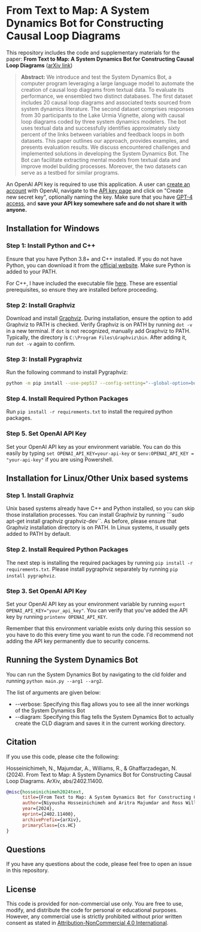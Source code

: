 # From Text to Map: A System Dynamics Bot for Constructing Causal Loop Diagrams

This repository includes the code and supplementary materials for the paper: **From Text to Map: A System Dynamics Bot for Constructing Causal Loop Diagrams** ([arXiv link](https://arxiv.org/abs/2402.11400))

>**Abstract:** We introduce and test the System Dynamics Bot, a computer program leveraging a large language model to automate the creation of causal loop diagrams from textual data. To evaluate its performance, we ensembled two distinct databases. The first dataset includes 20 causal loop diagrams and associated texts sourced from system dynamics literature. The second dataset comprises responses from 30 participants to the Lake Urmia Vignette, along with causal loop diagrams coded by three system dynamics modelers. The bot uses textual data and successfully identifies approximately sixty percent of the links between variables and feedback loops in both datasets. This paper outlines our approach, provides examples, and presents evaluation results.
>We discuss encountered challenges and implemented solutions in developing the System Dynamics Bot. The Bot can facilitate extracting mental models from textual data and improve model building processes. Moreover, the two datasets can serve as a testbed for similar programs.

An OpenAI API key is required to use this application. A user can [create an account](https://platform.openai.com/login) with OpenAI, navigate to the [API key page](https://platform.openai.com/account/api-keys) and click on "Create new secret key", optionally naming the key. Make sure that you have [GPT-4 access](https://help.openai.com/en/articles/7102672-how-can-i-access-gpt-4), and **save your API key somewhere safe and do not share it with anyone.**

## Installation for Windows

### Step 1: Install Python and C++

Ensure that you have Python 3.8+ and C++ installed. If you do not have Python, you can download it from the [official website](https://www.python.org/). Make sure Python is added to your PATH.

For C++, I have included the executable file [here](cld/vs_BuildTools.exe). These are essential prerequisites, so ensure they are installed before proceeding.

### Step 2: Install Graphviz

Download and install [Graphviz](cld/stable_windows_10_cmake_Release_x64_graphviz-install-2.46.0-win64.exe). During installation, ensure the option to add Graphviz to PATH is checked. Verify Graphviz is on PATH by running `dot -v` in a new terminal. If `dot` is not recognized, manually add Graphviz to PATH. Typically, the directory is `C:\Program Files\Graphviz\bin`. After adding it, run `dot -v` again to confirm.

### Step 3: Install Pygraphviz

Run the following command to install Pygraphviz:
```bash
python -m pip install --use-pep517 --config-setting="--global-option=build_ext" --config-setting="--global-option=-IC:\Program Files\Graphviz\include" --config-setting="--global-option=-LC:\Program Files\Graphviz\lib" pygraphviz
```

### Step 4.  Install Required Python Packages
Run `pip install -r requirements.txt` to install the required python packages.

### Step 5. Set OpenAI API Key
Set your OpenAI API key as your environment variable. You can do this easily by typing `set OPENAI_API_KEY=your-api-key` or `$env:OPENAI_API_KEY = "your-api-key"` if you are using Powershell. 

## Installation for Linux/Other Unix based systems

### Step 1. Install Graphviz
Unix based systems already have C++ and Python installed, so you can skip those installation processes. You can install Graphviz by running ```sudo apt-get install graphviz graphviz-dev``. As before, please ensure that Graphviz installation directory is on PATH. In Linux systems, it usually gets added to PATH by default.

### Step 2. Install Required Python Packages
The next step is installing the required packages by running `pip install -r requirements.txt`. Please install pygraphviz separately by running `pip install pygraphviz`. 

### Step 3. Set OpenAI API Key
Set your OpenAI API key as your environment variable by running `export OPENAI_API_KEY="your_api_key"`. You can verify that you've added the API key by running `printenv OPENAI_API_KEY`. 

Remember that this environment variable exists only during this session so you have to do this every time you want to run the code. I'd recommend not adding the API key permanently due to security concerns.

## Running the System Dynamics Bot

You can run the System Dynamics Bot by navigating to the cld folder and running `python main.py --arg1 --arg2`. 

The list of arguments are given below:

- --verbose: Specifying this flag allows you to see all the inner workings of the System Dynamics Bot
- --diagram: Specifying this flag tells the System Dynamics Bot to actually create the CLD diagram and saves it in the current working directory. 


## Citation
If you use this code, please cite the following:

Hosseinichimeh, N., Majumdar, A., Williams, R., & Ghaffarzadegan, N. (2024). From Text to Map: A System Dynamics Bot for Constructing Causal Loop Diagrams. ArXiv, abs/2402.11400.

```bibtex
@misc{hosseinichimeh2024text,
      title={From Text to Map: A System Dynamics Bot for Constructing Causal Loop Diagrams}, 
      author={Niyousha Hosseinichimeh and Aritra Majumdar and Ross Williams and Navid Ghaffarzadegan},
      year={2024},
      eprint={2402.11400},
      archivePrefix={arXiv},
      primaryClass={cs.HC}
}
```

## Questions

If you have any questions about the code, please feel free to open an issue in this repository. 

## License

This code is provided for non-commercial use only. You are free to use, modify, and distribute the code for personal or educational purposes. However, any commercial use is strictly prohibited without prior written consent as stated in [Attribution-NonCommercial 4.0 International](LICENSE). 